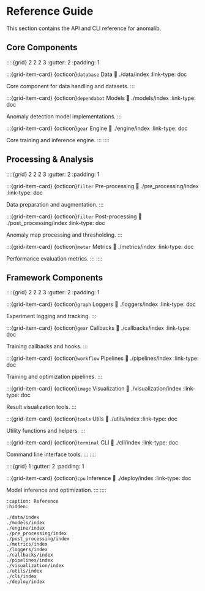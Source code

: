 # Reference Guide

This section contains the API and CLI reference for anomalib.

## Core Components

::::{grid} 2 2 2 3
:gutter: 2
:padding: 1

:::{grid-item-card} {octicon}`database` Data
:link: ./data/index
:link-type: doc

Core component for data handling and datasets.
:::

:::{grid-item-card} {octicon}`dependabot` Models
:link: ./models/index
:link-type: doc

Anomaly detection model implementations.
:::

:::{grid-item-card} {octicon}`gear` Engine
:link: ./engine/index
:link-type: doc

Core training and inference engine.
:::
::::

## Processing & Analysis

::::{grid} 2 2 2 3
:gutter: 2
:padding: 1

:::{grid-item-card} {octicon}`filter` Pre-processing
:link: ./pre_processing/index
:link-type: doc

Data preparation and augmentation.
:::

:::{grid-item-card} {octicon}`filter` Post-processing
:link: ./post_processing/index
:link-type: doc

Anomaly map processing and thresholding.
:::

:::{grid-item-card} {octicon}`meter` Metrics
:link: ./metrics/index
:link-type: doc

Performance evaluation metrics.
:::
::::

## Framework Components

::::{grid} 2 2 2 3
:gutter: 2
:padding: 1

:::{grid-item-card} {octicon}`graph` Loggers
:link: ./loggers/index
:link-type: doc

Experiment logging and tracking.
:::

:::{grid-item-card} {octicon}`gear` Callbacks
:link: ./callbacks/index
:link-type: doc

Training callbacks and hooks.
:::

:::{grid-item-card} {octicon}`workflow` Pipelines
:link: ./pipelines/index
:link-type: doc

Training and optimization pipelines.
:::

:::{grid-item-card} {octicon}`image` Visualization
:link: ./visualization/index
:link-type: doc

Result visualization tools.
:::

:::{grid-item-card} {octicon}`tools` Utils
:link: ./utils/index
:link-type: doc

Utility functions and helpers.
:::

:::{grid-item-card} {octicon}`terminal` CLI
:link: ./cli/index
:link-type: doc

Command line interface tools.
:::
::::

::::{grid} 1
:gutter: 2
:padding: 1

:::{grid-item-card} {octicon}`cpu` Inference
:link: ./deploy/index
:link-type: doc

Model inference and optimization.
:::
::::

```{toctree}
:caption: Reference
:hidden:

./data/index
./models/index
./engine/index
./pre_processing/index
./post_processing/index
./metrics/index
./loggers/index
./callbacks/index
./pipelines/index
./visualization/index
./utils/index
./cli/index
./deploy/index
```
